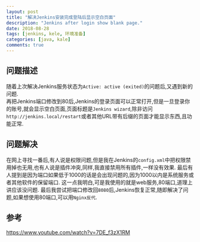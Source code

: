 ```yaml
---
layout: post
title: "解决Jenkins安装完成登陆后显示空白页面"
description: "Jenkins after login show blank page."
date: 2018-08-28
tags: [jenkins, kele, 环境准备]
categories: [java, kale]
comments: true
---
```


## 问题描述
随着上次解决Jenkins服务状态为`Active: active (exited)`的问题后,又遇到新的问题.  
再把Jenkins端口修改到80后,Jenkins的登录页面可以正常打开,但是一旦登录你的账号,就会显示空白页面,页面标题是`Jenkins wizard`,除非访问`http://jenkins.local/restart`或者其他URL带有后缀的页面才能显示东西,且功能正常.  

## 问题解决
在网上寻找一番后,有人说是权限问题,但是我在Jenkins的`config.xml`中把权限禁用掉也无用,也有人说是插件冲突,同样,我直接禁用所有插件,一样没有效果. 最后有人提到是因为端口如果低于1000的话是会出现问题的,因为1000以内是系统服务或者其他软件的保留端口. 这一点我明白,可是我使用的就是web服务,80端口,道理上讲应该没问题. 最后我尝试把端口修改回`8080`后,Jenkins恢复正常,随即解决了问题,如果想使用80端口,可以用`Nginx反代`.  

## 参考
https://www.youtube.com/watch?v=7DE_f3zX1RM